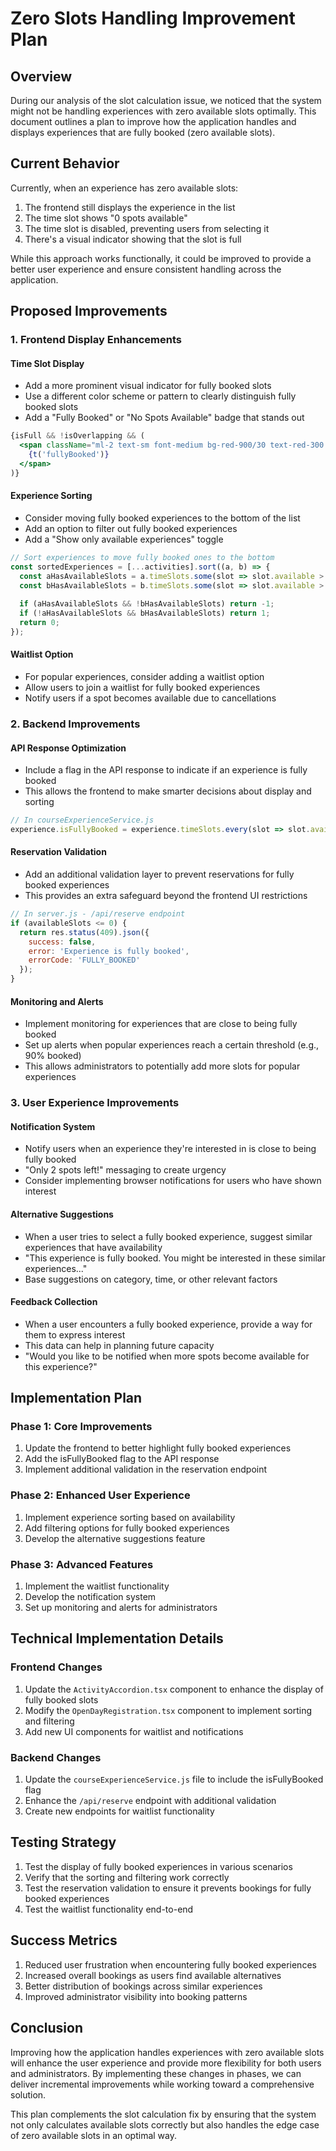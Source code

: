 # Zero Slots Handling Improvement Plan

## Overview

During our analysis of the slot calculation issue, we noticed that the system might not be handling experiences with zero available slots optimally. This document outlines a plan to improve how the application handles and displays experiences that are fully booked (zero available slots).

## Current Behavior

Currently, when an experience has zero available slots:

1. The frontend still displays the experience in the list
2. The time slot shows "0 spots available"
3. The time slot is disabled, preventing users from selecting it
4. There's a visual indicator showing that the slot is full

While this approach works functionally, it could be improved to provide a better user experience and ensure consistent handling across the application.

## Proposed Improvements

### 1. Frontend Display Enhancements

#### Time Slot Display

- Add a more prominent visual indicator for fully booked slots
- Use a different color scheme or pattern to clearly distinguish fully booked slots
- Add a "Fully Booked" or "No Spots Available" badge that stands out

```jsx
{isFull && !isOverlapping && (
  <span className="ml-2 text-sm font-medium bg-red-900/30 text-red-300 px-2 py-0.5 rounded">
    {t('fullyBooked')}
  </span>
)}
```

#### Experience Sorting

- Consider moving fully booked experiences to the bottom of the list
- Add an option to filter out fully booked experiences
- Add a "Show only available experiences" toggle

```jsx
// Sort experiences to move fully booked ones to the bottom
const sortedExperiences = [...activities].sort((a, b) => {
  const aHasAvailableSlots = a.timeSlots.some(slot => slot.available > 0);
  const bHasAvailableSlots = b.timeSlots.some(slot => slot.available > 0);
  
  if (aHasAvailableSlots && !bHasAvailableSlots) return -1;
  if (!aHasAvailableSlots && bHasAvailableSlots) return 1;
  return 0;
});
```

#### Waitlist Option

- For popular experiences, consider adding a waitlist option
- Allow users to join a waitlist for fully booked experiences
- Notify users if a spot becomes available due to cancellations

### 2. Backend Improvements

#### API Response Optimization

- Include a flag in the API response to indicate if an experience is fully booked
- This allows the frontend to make smarter decisions about display and sorting

```javascript
// In courseExperienceService.js
experience.isFullyBooked = experience.timeSlots.every(slot => slot.available <= 0);
```

#### Reservation Validation

- Add an additional validation layer to prevent reservations for fully booked experiences
- This provides an extra safeguard beyond the frontend UI restrictions

```javascript
// In server.js - /api/reserve endpoint
if (availableSlots <= 0) {
  return res.status(409).json({
    success: false,
    error: 'Experience is fully booked',
    errorCode: 'FULLY_BOOKED'
  });
}
```

#### Monitoring and Alerts

- Implement monitoring for experiences that are close to being fully booked
- Set up alerts when popular experiences reach a certain threshold (e.g., 90% booked)
- This allows administrators to potentially add more slots for popular experiences

### 3. User Experience Improvements

#### Notification System

- Notify users when an experience they're interested in is close to being fully booked
- "Only 2 spots left!" messaging to create urgency
- Consider implementing browser notifications for users who have shown interest

#### Alternative Suggestions

- When a user tries to select a fully booked experience, suggest similar experiences that have availability
- "This experience is fully booked. You might be interested in these similar experiences..."
- Base suggestions on category, time, or other relevant factors

#### Feedback Collection

- When a user encounters a fully booked experience, provide a way for them to express interest
- This data can help in planning future capacity
- "Would you like to be notified when more spots become available for this experience?"

## Implementation Plan

### Phase 1: Core Improvements

1. Update the frontend to better highlight fully booked experiences
2. Add the isFullyBooked flag to the API response
3. Implement additional validation in the reservation endpoint

### Phase 2: Enhanced User Experience

1. Implement experience sorting based on availability
2. Add filtering options for fully booked experiences
3. Develop the alternative suggestions feature

### Phase 3: Advanced Features

1. Implement the waitlist functionality
2. Develop the notification system
3. Set up monitoring and alerts for administrators

## Technical Implementation Details

### Frontend Changes

1. Update the `ActivityAccordion.tsx` component to enhance the display of fully booked slots
2. Modify the `OpenDayRegistration.tsx` component to implement sorting and filtering
3. Add new UI components for waitlist and notifications

### Backend Changes

1. Update the `courseExperienceService.js` file to include the isFullyBooked flag
2. Enhance the `/api/reserve` endpoint with additional validation
3. Create new endpoints for waitlist functionality

## Testing Strategy

1. Test the display of fully booked experiences in various scenarios
2. Verify that the sorting and filtering work correctly
3. Test the reservation validation to ensure it prevents bookings for fully booked experiences
4. Test the waitlist functionality end-to-end

## Success Metrics

1. Reduced user frustration when encountering fully booked experiences
2. Increased overall bookings as users find available alternatives
3. Better distribution of bookings across similar experiences
4. Improved administrator visibility into booking patterns

## Conclusion

Improving how the application handles experiences with zero available slots will enhance the user experience and provide more flexibility for both users and administrators. By implementing these changes in phases, we can deliver incremental improvements while working toward a comprehensive solution.

This plan complements the slot calculation fix by ensuring that the system not only calculates available slots correctly but also handles the edge case of zero available slots in an optimal way.